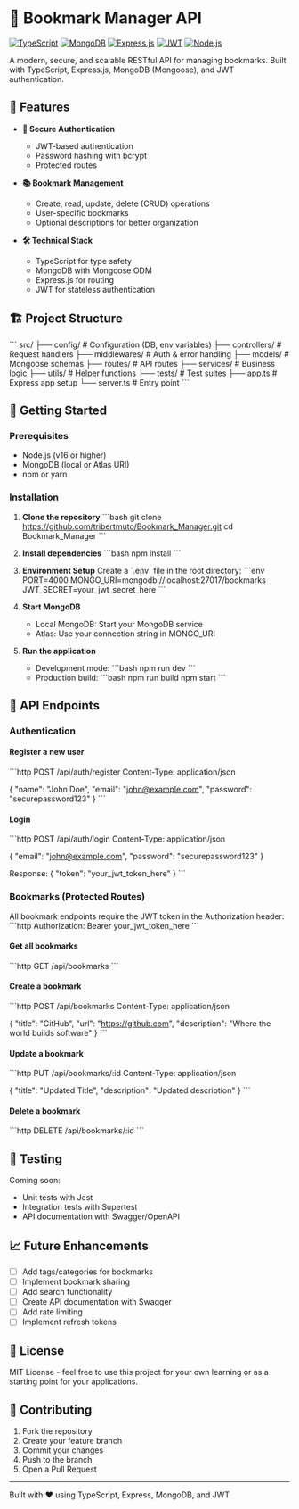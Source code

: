 # 🔖 Bookmark Manager API

[![TypeScript](https://img.shields.io/badge/TypeScript-007ACC?style=for-the-badge&logo=typescript&logoColor=white)](https://www.typescriptlang.org/)
[![MongoDB](https://img.shields.io/badge/MongoDB-4EA94B?style=for-the-badge&logo=mongodb&logoColor=white)](https://www.mongodb.com/)
[![Express.js](https://img.shields.io/badge/Express.js-404D59?style=for-the-badge&logo=express)](https://expressjs.com/)
[![JWT](https://img.shields.io/badge/JWT-000000?style=for-the-badge&logo=JSON%20web%20tokens)](https://jwt.io/)
[![Node.js](https://img.shields.io/badge/Node.js-339933?style=for-the-badge&logo=nodedotjs&logoColor=white)](https://nodejs.org/)

A modern, secure, and scalable RESTful API for managing bookmarks. Built with TypeScript, Express.js, MongoDB (Mongoose), and JWT authentication.

## 🌟 Features

- **🔐 Secure Authentication**
  - JWT-based authentication
  - Password hashing with bcrypt
  - Protected routes

- **📚 Bookmark Management**
  - Create, read, update, delete (CRUD) operations
  - User-specific bookmarks
  - Optional descriptions for better organization

- **🛠️ Technical Stack**
  - TypeScript for type safety
  - MongoDB with Mongoose ODM
  - Express.js for routing
  - JWT for stateless authentication

## 🏗️ Project Structure

\`\`\`
src/
 ├── config/            # Configuration (DB, env variables)
 ├── controllers/       # Request handlers
 ├── middlewares/       # Auth & error handling
 ├── models/           # Mongoose schemas
 ├── routes/           # API routes
 ├── services/         # Business logic
 ├── utils/            # Helper functions
 ├── tests/            # Test suites
 ├── app.ts            # Express app setup
 └── server.ts         # Entry point
\`\`\`

## 🚀 Getting Started

### Prerequisites

- Node.js (v16 or higher)
- MongoDB (local or Atlas URI)
- npm or yarn

### Installation

1. **Clone the repository**
   \`\`\`bash
   git clone https://github.com/tribertmuto/Bookmark_Manager.git
   cd Bookmark_Manager
   \`\`\`

2. **Install dependencies**
   \`\`\`bash
   npm install
   \`\`\`

3. **Environment Setup**
   Create a \`.env\` file in the root directory:
   \`\`\`env
   PORT=4000
   MONGO_URI=mongodb://localhost:27017/bookmarks
   JWT_SECRET=your_jwt_secret_here
   \`\`\`

4. **Start MongoDB**
   - Local MongoDB: Start your MongoDB service
   - Atlas: Use your connection string in MONGO_URI

5. **Run the application**
   - Development mode:
     \`\`\`bash
     npm run dev
     \`\`\`
   - Production build:
     \`\`\`bash
     npm run build
     npm start
     \`\`\`

## 📡 API Endpoints

### Authentication

#### Register a new user
\`\`\`http
POST /api/auth/register
Content-Type: application/json

{
  "name": "John Doe",
  "email": "john@example.com",
  "password": "securepassword123"
}
\`\`\`

#### Login
\`\`\`http
POST /api/auth/login
Content-Type: application/json

{
  "email": "john@example.com",
  "password": "securepassword123"
}

Response: {
  "token": "your_jwt_token_here"
}
\`\`\`

### Bookmarks (Protected Routes)

All bookmark endpoints require the JWT token in the Authorization header:
\`\`\`http
Authorization: Bearer your_jwt_token_here
\`\`\`

#### Get all bookmarks
\`\`\`http
GET /api/bookmarks
\`\`\`

#### Create a bookmark
\`\`\`http
POST /api/bookmarks
Content-Type: application/json

{
  "title": "GitHub",
  "url": "https://github.com",
  "description": "Where the world builds software"
}
\`\`\`

#### Update a bookmark
\`\`\`http
PUT /api/bookmarks/:id
Content-Type: application/json

{
  "title": "Updated Title",
  "description": "Updated description"
}
\`\`\`

#### Delete a bookmark
\`\`\`http
DELETE /api/bookmarks/:id
\`\`\`

## 🧪 Testing

Coming soon:
- Unit tests with Jest
- Integration tests with Supertest
- API documentation with Swagger/OpenAPI

## 📈 Future Enhancements

- [ ] Add tags/categories for bookmarks
- [ ] Implement bookmark sharing
- [ ] Add search functionality
- [ ] Create API documentation with Swagger
- [ ] Add rate limiting
- [ ] Implement refresh tokens

## 📄 License

MIT License - feel free to use this project for your own learning or as a starting point for your applications.

## 👥 Contributing

1. Fork the repository
2. Create your feature branch
3. Commit your changes
4. Push to the branch
5. Open a Pull Request

---

Built with ❤️ using TypeScript, Express, MongoDB, and JWT
